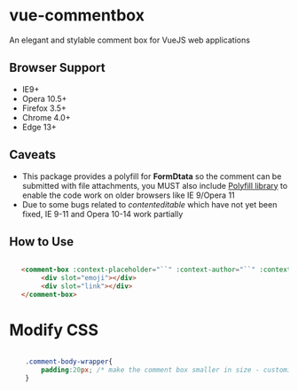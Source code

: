 # vue-commentbox

An elegant and stylable comment box for VueJS web applications

## Browser Support

- IE9+
- Opera 10.5+
- Firefox 3.5+
- Chrome 4.0+
- Edge 13+

## Caveats

- This package provides a polyfill for **FormDtata** so the comment can be submitted with file attachments, you MUST also include [Polyfill library](https://polyfill.io) to enable the code work on older browsers like IE 9/Opera 11
- Due to some bugs related to _contenteditable_ which have not yet been fixed, IE 9-11 and Opera 10-14 work partially 

## How to Use

```html

   <comment-box :context-placeholder="``" :context-author="``" :context-avatar-thumb="``" :box-action="'https://example.com/store/comment'" use-xhr="'true'" v-on:beforesend="beforeSend">
   		<div slot="emoji"></div>
   		<div slot="link"></div>
   </comment-box>
```

# Modify CSS

```css

	.comment-body-wrapper{
		padding:20px; /* make the comment box smaller in size - customization */
	}
```
